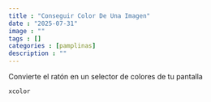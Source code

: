 ```yaml
---
title : "Conseguir Color De Una Imagen"
date : "2025-07-31"
image : ""
tags : []
categories : [pamplinas]
description : ""
---
```



Convierte el ratón en un selector de colores de tu pantalla
```sh
xcolor
```
